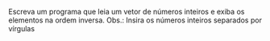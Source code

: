 Escreva um programa que leia um vetor de números inteiros e exiba os elementos na ordem inversa.
Obs.: Insira os números inteiros separados por vírgulas
